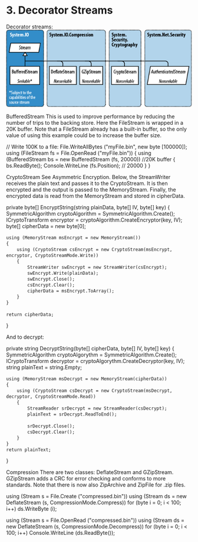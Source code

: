 # 3\. Decorator Streams
Decorator streams:
![Decorator Streams](../media/DecoratorStreams.png)



BufferedStream
This is used to improve performance by reducing the number of trips to the backing store. Here the FileStream is wrapped in a 20K buffer. Note that a FileStream already has a built-in buffer, so the only value of using this example could be to increase the buffer size.


// Write 100K to a file:
File.WriteAllBytes ("myFile.bin", new byte [100000]);
using (FileStream fs = File.OpenRead ("myFile.bin"))
{
    using (BufferedStream bs = new BufferedStream (fs, 20000)) //20K buffer
    {
        bs.ReadByte();
        Console.WriteLine (fs.Position); // 20000
    }
}


CryptoStream
See  Asymmetric Encryption. Below, the StreamWriter receives the plain text and passes it to the CryptoStream. It is then encrypted and the output is passed to the MemoryStream. Finally, the encrypted data is read from the MemoryStream and stored in cipherData.


private byte[] EncryptString(string plainData, byte[] IV, byte[] key)
{
    SymmetricAlgorithm cryptoAlgorithm = SymmetricAlgorithm.Create();
    ICryptoTransform encryptor = cryptoAlgorithm.CreateEncryptor(key, IV);
    byte[] cipherData = new byte[0];

    using (MemoryStream msEncrypt = new MemoryStream())
    {
        using (CryptoStream csEncrypt = new CryptoStream(msEncrypt, encryptor, CryptoStreamMode.Write))
        {
            StreamWriter swEncrypt = new StreamWriter(csEncrypt);
            swEncrypt.Write(plainData);
            swEncrypt.Close();
            csEncrypt.Clear();
            cipherData = msEncrypt.ToArray();
        }
    }

    return cipherData;
}

And to decrypt:


private string DecryptString(byte[] cipherData, byte[] IV, byte[] key)
{
    SymmetricAlgorithm cryptoAlgorythm = SymmetricAlgorithm.Create();
    ICryptoTransform decryptor = cryptoAlgorythm.CreateDecryptor(key, IV);
    string plainText = string.Empty;

    using (MemoryStream msDecrypt = new MemoryStream(cipherData))
    {
        using (CryptoStream csDecrypt = new CryptoStream(msDecrypt, decryptor, CryptoStreamMode.Read))
        {
            StreamReader srDecrypt = new StreamReader(csDecrypt);
            plainText = srDecrypt.ReadToEnd();

            srDecrypt.Close();
            csDecrypt.Clear();
        }
    }
    return plainText;
}


Compression
There are two classes: DeflateStream and GZipStream. GZipStream adds  a CRC for error checking and conforms to more standards. Note that there is now also ZipArchive and ZipFile for .zip files.


using (Stream s = File.Create ("compressed.bin"))
    using (Stream ds = new DeflateStream (s, CompressionMode.Compress))
        for (byte i = 0; i < 100; i++)
            ds.WriteByte (i);

using (Stream s = File.OpenRead ("compressed.bin"))
    using (Stream ds = new DeflateStream (s, CompressionMode.Decompress))
        for (byte i = 0; i < 100; i++)
            Console.WriteLine (ds.ReadByte());


<!--stackedit_data:
eyJoaXN0b3J5IjpbLTE5NzE2ODE1MjEsMTM0OTcwNzQxNF19
-->
